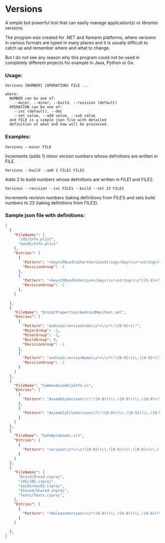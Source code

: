 # Versions

A simple but powerful tool that can easily manage application(s) or libraries versions. 

The program was created for .NET and Xamarin platforms, where versions in various formats are typed in many places and it is usually difficult to catch up and remember where and what to change.

But I do not see any reason why this program could not be used in completely different projects for example in Java, Python or Go.

### Usage:

```
Versions [NUMBER] [OPERATION] FILE ...

where:
  NUMBER can be one of:
    --major, --minor, --build, --revision (default)
  OPERATION can be one of:
    --inc (default), --dec
    --set value, --add value, --sub value
  and FILE is a simple json file with detailed
  definition of what and how will be processed.
```

### Examples:

```
Versions --minor FILE
```
Increments (adds 1) minor version numbers whose definitions are written in FILE.

```
Versions --build --add 2 FILE1 FILE2
```

Adds 2 to build numbers whose definitions are written in FILE1 and FILE2.

```
Versions --revision --inc FILE1 --build --set 23 FILE2
```

Increments revision numbers (taking definitions from FILE1) and sets build numbers to 23 (taking definitions from FILE2).

### Sample json file with definitions:

```json
[
  {
    "FileNames": [
      "iOS/Info.plist",
      "macOS/Info.plist"
    ],
    "Entries": [
      {
        "Pattern": "<key>CFBundleShortVersionString</key>\\s*<string>\\s*([0-9]+)\\.([0-9]+)\\.([0-9]+)\\s*</string>",
        "RevisionGroup": -1
      },
      {
        "Pattern": "<key>CFBundleVersion</key>\\s*<string>\\s*([0-9]+)\\.([0-9]+)\\.([0-9]+)\\s*</string>",
        "RevisionGroup": -1
      },
    ]

  },
  {
    "FileName": "Droid/Properties/AndroidManifest.xml",
    "Entries": [
      {
        "Pattern": "android:versionCode\\s*=\\s*\"([0-9]+)\"",
        "MajorGroup": -1,
        "MinorGroup": -1,
        "BuildGroup": 0,
        "RevisionGroup": -1
      },
      {
        "Pattern": "android:versionName\\s*=\\s*\"([0-9]+)\\.([0-9]+)\\.([0-9]+)\\s*\"",
        "RevisionGroup": -1
      }
    ]
  },
  {
    "FileName": "CommonAssemblyInfo.cs",
    "Entries": [
      {
        "Pattern": "AssemblyVersion\\(\"([0-9]+)\\.([0-9]+)\\.([0-9]+)\\.([0-9*]+)\"\\)"
      },
      {
        "Pattern": "AssemblyFileVersion\\(\"([0-9]+)\\.([0-9]+)\\.([0-9]+)\\.([0-9*]+)\"\\)"
      }
    ]
  },
  {
    "FileName": "SafeNotebooks.sln",
    "Entries": [
      {
        "Pattern": "version\\s*=\\s*([0-9]+)\\.([0-9]+)\\.([0-9]+)\\.([0-9*]+)"
      }
    ]
  },
  {
    "FileNames": [
      "Droid/Droid.csproj",
      "iOS/iOS.csproj",
      "macOS/macOS.csproj",
      "Shared/Shared.shproj",
      "Texts/Texts.csproj",
    ],
    "Entries": [
      {
        "Pattern": "<ReleaseVersion>\\s*([0-9]+)\\.([0-9]+)\\.([0-9]+)\\.([0-9]+)\\s*</ReleaseVersion>"
      }
    ]

  },
]
```